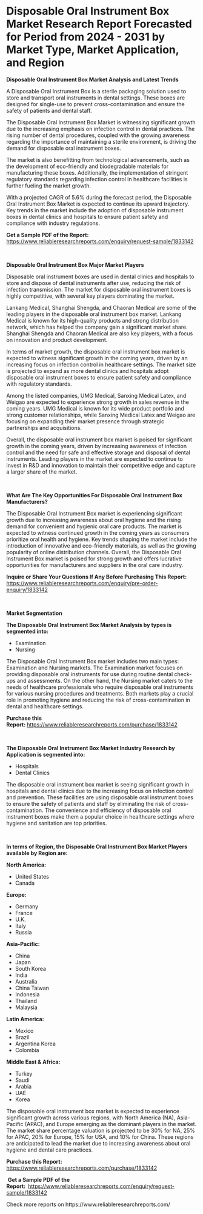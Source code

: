 <p><h1>Disposable Oral Instrument Box Market Research Report Forecasted for Period from 2024 -  2031 by Market Type, Market Application, and Region</h1></p><p><strong>Disposable Oral Instrument Box Market Analysis and Latest Trends</strong></p>
<p><p>A Disposable Oral Instrument Box is a sterile packaging solution used to store and transport oral instruments in dental settings. These boxes are designed for single-use to prevent cross-contamination and ensure the safety of patients and dental staff.</p><p>The Disposable Oral Instrument Box Market is witnessing significant growth due to the increasing emphasis on infection control in dental practices. The rising number of dental procedures, coupled with the growing awareness regarding the importance of maintaining a sterile environment, is driving the demand for disposable oral instrument boxes.</p><p>The market is also benefitting from technological advancements, such as the development of eco-friendly and biodegradable materials for manufacturing these boxes. Additionally, the implementation of stringent regulatory standards regarding infection control in healthcare facilities is further fueling the market growth.</p><p>With a projected CAGR of 5.6% during the forecast period, the Disposable Oral Instrument Box Market is expected to continue its upward trajectory. Key trends in the market include the adoption of disposable instrument boxes in dental clinics and hospitals to ensure patient safety and compliance with industry regulations.</p></p>
<p><strong>Get a Sample PDF of the Report:&nbsp;</strong> <a href="https://www.reliableresearchreports.com/enquiry/request-sample/1833142">https://www.reliableresearchreports.com/enquiry/request-sample/1833142</a></p>
<p>&nbsp;</p>
<p><strong>Disposable Oral Instrument Box Major Market Players</strong></p>
<p><p>Disposable oral instrument boxes are used in dental clinics and hospitals to store and dispose of dental instruments after use, reducing the risk of infection transmission. The market for disposable oral instrument boxes is highly competitive, with several key players dominating the market.</p><p>Lankang Medical, Shanghai Shengda, and Chaoran Medical are some of the leading players in the disposable oral instrument box market. Lankang Medical is known for its high-quality products and strong distribution network, which has helped the company gain a significant market share. Shanghai Shengda and Chaoran Medical are also key players, with a focus on innovation and product development.</p><p>In terms of market growth, the disposable oral instrument box market is expected to witness significant growth in the coming years, driven by an increasing focus on infection control in healthcare settings. The market size is projected to expand as more dental clinics and hospitals adopt disposable oral instrument boxes to ensure patient safety and compliance with regulatory standards.</p><p>Among the listed companies, UMG Medical, Sanxing Medical Latex, and Weigao are expected to experience strong growth in sales revenue in the coming years. UMG Medical is known for its wide product portfolio and strong customer relationships, while Sanxing Medical Latex and Weigao are focusing on expanding their market presence through strategic partnerships and acquisitions.</p><p>Overall, the disposable oral instrument box market is poised for significant growth in the coming years, driven by increasing awareness of infection control and the need for safe and effective storage and disposal of dental instruments. Leading players in the market are expected to continue to invest in R&D and innovation to maintain their competitive edge and capture a larger share of the market.</p></p>
<p>&nbsp;</p>
<p><strong>What Are The Key Opportunities For Disposable Oral Instrument Box Manufacturers?</strong></p>
<p><p>The Disposable Oral Instrument Box market is experiencing significant growth due to increasing awareness about oral hygiene and the rising demand for convenient and hygienic oral care products. The market is expected to witness continued growth in the coming years as consumers prioritize oral health and hygiene. Key trends shaping the market include the introduction of innovative and eco-friendly materials, as well as the growing popularity of online distribution channels. Overall, the Disposable Oral Instrument Box market is poised for strong growth and offers lucrative opportunities for manufacturers and suppliers in the oral care industry.</p></p>
<p><strong>Inquire or Share Your Questions If Any Before Purchasing This Report:</strong> <a href="https://www.reliableresearchreports.com/enquiry/pre-order-enquiry/1833142">https://www.reliableresearchreports.com/enquiry/pre-order-enquiry/1833142</a></p>
<p>&nbsp;</p>
<p><strong>Market Segmentation</strong></p>
<p><strong>The Disposable Oral Instrument Box Market Analysis by types is segmented into:</strong></p>
<p><ul><li>Examination</li><li>Nursing</li></ul></p>
<p><p>The Disposable Oral Instrument Box market includes two main types: Examination and Nursing markets. The Examination market focuses on providing disposable oral instruments for use during routine dental check-ups and assessments. On the other hand, the Nursing market caters to the needs of healthcare professionals who require disposable oral instruments for various nursing procedures and treatments. Both markets play a crucial role in promoting hygiene and reducing the risk of cross-contamination in dental and healthcare settings.</p></p>
<p><strong>Purchase this Report:&nbsp;</strong><a href="https://www.reliableresearchreports.com/purchase/1833142">https://www.reliableresearchreports.com/purchase/1833142</a></p>
<p>&nbsp;</p>
<p><strong>The Disposable Oral Instrument Box Market Industry Research by Application is segmented into:</strong></p>
<p><ul><li>Hospitals</li><li>Dental Clinics</li></ul></p>
<p><p>The disposable oral instrument box market is seeing significant growth in hospitals and dental clinics due to the increasing focus on infection control and prevention. These facilities are using disposable oral instrument boxes to ensure the safety of patients and staff by eliminating the risk of cross-contamination. The convenience and efficiency of disposable oral instrument boxes make them a popular choice in healthcare settings where hygiene and sanitation are top priorities.</p></p>
<p>&nbsp;</p>
<p><strong>In terms of Region, the Disposable Oral Instrument Box Market Players available by Region are:</strong></p>
<p>
    <p> <strong> North America: </strong>
        <ul>
            <li>United States</li>
            <li>Canada</li>
        </ul>
        </p> 
    <p> <strong> Europe: </strong>
        <ul>
            <li>Germany</li>
            <li>France</li>
            <li>U.K.</li>
            <li>Italy</li>
            <li>Russia</li>
        </ul>
        </p> 
    <p> <strong> Asia-Pacific: </strong>
        <ul>
            <li>China</li>
            <li>Japan</li>
            <li>South Korea</li>
            <li>India</li>
            <li>Australia</li>
            <li>China Taiwan</li>
            <li>Indonesia</li>
            <li>Thailand</li>
            <li>Malaysia</li>
        </ul>
        </p> 
    <p> <strong> Latin America: </strong>
        <ul>
            <li>Mexico</li>
            <li>Brazil</li>
            <li>Argentina Korea</li>
            <li>Colombia</li>
        </ul>
        </p> 
    <p> <strong> Middle East & Africa: </strong>
        <ul>
            <li>Turkey</li>
            <li>Saudi</li>
            <li>Arabia</li>
            <li>UAE</li>
            <li>Korea</li>
        </ul>
    </p>
    </p>
<p><p>The disposable oral instrument box market is expected to experience significant growth across various regions, with North America (NA), Asia-Pacific (APAC), and Europe emerging as the dominant players in the market. The market share percentage valuation is projected to be 30% for NA, 25% for APAC, 20% for Europe, 15% for USA, and 10% for China. These regions are anticipated to lead the market due to increasing awareness about oral hygiene and dental care practices.</p></p>
<p><strong>Purchase this Report: </strong><a href="https://www.reliableresearchreports.com/purchase/1833142">https://www.reliableresearchreports.com/purchase/1833142</a></p>
<p>&nbsp;<strong>Get a Sample PDF of the Report:&nbsp;&nbsp;</strong><a href="https://www.reliableresearchreports.com/enquiry/request-sample/1833142">https://www.reliableresearchreports.com/enquiry/request-sample/1833142</a></p>
<p><strong></strong></p>
<p>Check more reports on https://www.reliableresearchreports.com/</p>